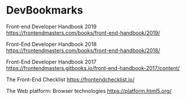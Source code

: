 # DevBookmarks

Front-end Developer Handbook 2019
https://frontendmasters.com/books/front-end-handbook/2019/

Front-End Developer Handbook 2018
https://frontendmasters.com/books/front-end-handbook/2018/

Front-End Developer Handbook 2017
https://frontendmasters.gitbooks.io/front-end-handbook-2017/content/

The Front-End Checklist
https://frontendchecklist.io/

The Web platform: Browser technologies
https://platform.html5.org/
